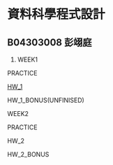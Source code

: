 # 資料科學程式設計
## B04303008 彭翊庭

1. WEEK1

PRACTICE

[HW_1](https://yitingpeng.github.io/datascience/week_1/hw_1.html)

HW_1_BONUS(UNFINISED)

WEEK2

PRACTICE

HW_2

HW_2_BONUS


